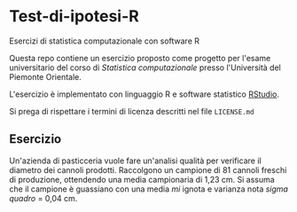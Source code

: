 # Test-di-ipotesi-R
Esercizi di statistica computazionale con software R

Questa repo contiene un esercizio proposto come progetto per l'esame universitario del corso di *Statistica computazionale* presso l'Università del Piemonte Orientale.

L'esercizio è implementato con linguaggio R e software statistico [RStudio](https://posit.co/download/rstudio-desktop/).

Si prega di rispettare i termini di licenza descritti nel file `LICENSE.md`

## Esercizio
Un'azienda di pasticceria vuole fare un'analisi qualità per verificare il diametro dei cannoli prodotti. Raccolgono un campione di 81 cannoli freschi di produzione, ottendendo una media campionaria di 1,23 cm. Si assuma che il campione è guassiano con una media *mi* ignota e varianza nota *sigma quadro* = 0,04 cm.
